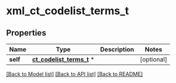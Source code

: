 # xml_ct_codelist_terms_t

## Properties
Name | Type | Description | Notes
------------ | ------------- | ------------- | -------------
**self** | [**ct_codelist_terms_t**](ct_codelist_terms.md) \* |  | [optional] 

[[Back to Model list]](../README.md#documentation-for-models) [[Back to API list]](../README.md#documentation-for-api-endpoints) [[Back to README]](../README.md)


